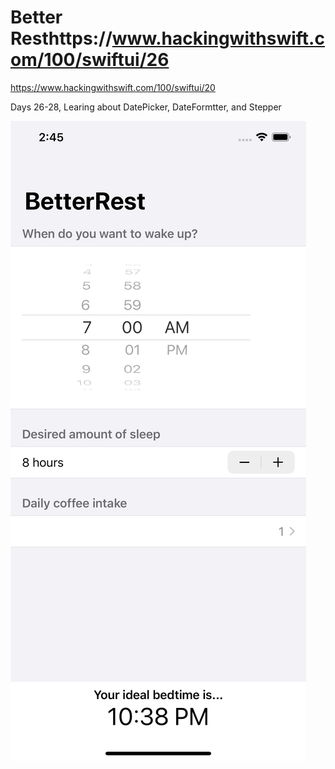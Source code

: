 # Better Resthttps://www.hackingwithswift.com/100/swiftui/26


https://www.hackingwithswift.com/100/swiftui/20

Days 26-28, Learing about DatePicker, DateFormtter, and Stepper 

![ScreenShot](ScreenShots/ScreenShot.png?raw=true "ScreenShot")

